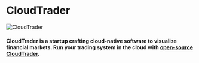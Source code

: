 # CloudTrader

![CloudTrader](https://www.cloudtrader.com/img/social/preview/open-graph.png)

#### CloudTrader is a startup crafting cloud-native software to visualize financial markets. Run your trading system in the cloud with [open-source CloudTrader](https://github.com/cloudtrading/cloudtrader).
